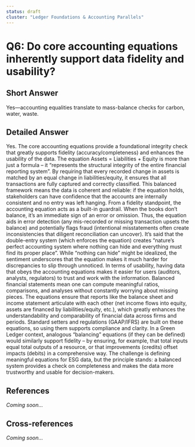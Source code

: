 ```yaml
---
status: draft
cluster: "Ledger Foundations & Accounting Parallels"
---
```


# Q6: Do core accounting equations inherently support data fidelity and usability?

## Short Answer

Yes—accounting equalities translate to mass-balance checks for carbon, water, waste.

## Detailed Answer

Yes. The core accounting equations provide a foundational integrity check that greatly supports fidelity (accuracy/completeness) and enhances the usability of the data. The equation Assets = Liabilities + Equity is more than just a formula – it “represents the structural integrity of the entire financial reporting system”. By requiring that every recorded change in assets is matched by an equal change in liabilities/equity, it ensures that all transactions are fully captured and correctly classified. This balanced framework means the data is coherent and reliable: if the equation holds, stakeholders can have confidence that the accounts are internally consistent and no entry was left hanging.
From a fidelity standpoint, the accounting equation acts as a built-in guardrail. When the books don’t balance, it’s an immediate sign of an error or omission. Thus, the equation aids in error detection (any mis-recorded or missing transaction upsets the balance) and potentially flags fraud (intentional misstatements often create inconsistencies that diligent reconciliation can uncover). It’s said that the double-entry system (which enforces the equation) creates “nature’s perfect accounting system where nothing can hide and everything must find its proper place”. While “nothing can hide” might be idealized, the sentiment underscores that the equation makes it much harder for discrepancies to slip through unnoticed.
In terms of usability, having data that obeys the accounting equations makes it easier for users (auditors, analysts, regulators) to trust and work with the information. Balanced financial statements mean one can compute meaningful ratios, comparisons, and analyses without constantly worrying about missing pieces. The equations ensure that reports like the balance sheet and income statement articulate with each other (net income flows into equity, assets are financed by liabilities/equity, etc.), which greatly enhances the understandability and comparability of financial data across firms and periods. Standard setters and regulations (GAAP/IFRS) are built on these equations, so using them supports compliance and clarity.
In a Green Ledger context, analogous “balancing” equations (if they can be defined) would similarly support fidelity – by ensuring, for example, that total inputs equal total outputs of a resource, or that improvements (credits) offset impacts (debits) in a comprehensive way. The challenge is defining meaningful equations for ESG data, but the principle stands: a balanced system provides a check on completeness and makes the data more trustworthy and usable for decision-makers.

## References

*Coming soon...*

## Cross-references

*Coming soon...*